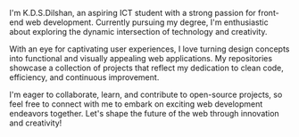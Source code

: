 I'm K.D.S.Dilshan, an aspiring ICT student with a strong passion for front-end web development. Currently pursuing my degree, I'm enthusiastic about exploring the dynamic intersection of technology and creativity.

With an eye for captivating user experiences, I love turning design concepts into functional and visually appealing web applications. My repositories showcase a collection of projects that reflect my dedication to clean code, efficiency, and continuous improvement.

I'm eager to collaborate, learn, and contribute to open-source projects, so feel free to connect with me to embark on exciting web development endeavors together. Let's shape the future of the web through innovation and creativity!
